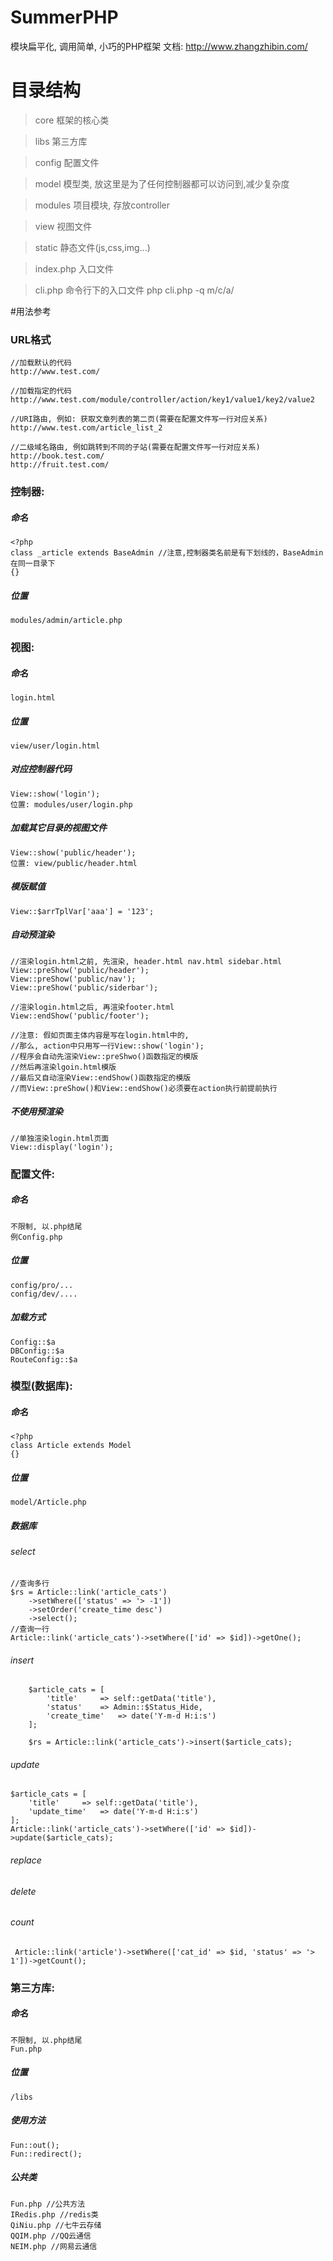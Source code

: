 # SummerPHP
模块扁平化, 调用简单, 小巧的PHP框架
文档: http://www.zhangzhibin.com/

# 目录结构

> core    框架的核心类

> libs    第三方库

> config  配置文件

> model   模型类, 放这里是为了任何控制器都可以访问到,减少复杂度

> modules 项目模块, 存放controller

> view    视图文件

> static  静态文件(js,css,img...)

> index.php   入口文件

> cli.php 命令行下的入口文件 php cli.php -q m/c/a/

#用法参考
### URL格式
    //加载默认的代码
    http://www.test.com/
    
    //加载指定的代码
    http://www.test.com/module/controller/action/key1/value1/key2/value2
    
    //URI路由, 例如: 获取文章列表的第二页(需要在配置文件写一行对应关系)
    http://www.test.com/article_list_2
    
    //二级域名路由, 例如跳转到不同的子站(需要在配置文件写一行对应关系)
    http://book.test.com/
    http://fruit.test.com/
    
### 控制器:
##### 命名
    <?php
    class _article extends BaseAdmin //注意,控制器类名前是有下划线的，BaseAdmin在同一目录下
    {}

##### 位置
    modules/admin/article.php

### 视图:
##### 命名
    login.html
##### 位置
    view/user/login.html
##### 对应控制器代码
    View::show('login');
    位置: modules/user/login.php
##### 加载其它目录的视图文件
    View::show('public/header');
    位置: view/public/header.html
##### 模版赋值
    View::$arrTplVar['aaa'] = '123';
##### 自动预渲染
    //渲染login.html之前, 先渲染, header.html nav.html sidebar.html
    View::preShow('public/header');
    View::preShow('public/nav');
    View::preShow('public/siderbar');
    
    //渲染login.html之后, 再渲染footer.html
    View::endShow('public/footer');
    
    //注意: 假如页面主体内容是写在login.html中的,
    //那么, action中只用写一行View::show('login');
    //程序会自动先渲染View::preShwo()函数指定的模版
    //然后再渲染lgoin.html模版
    //最后又自动渲染View::endShow()函数指定的模版
    //而View::preShow()和View::endShow()必须要在action执行前提前执行
##### 不使用预渲染
    //单独渲染login.html页面
    View::display('login');

### 配置文件:
##### 命名
    不限制, 以.php结尾
    例Config.php
##### 位置
    config/pro/...
    config/dev/....
##### 加载方式
    Config::$a
    DBConfig::$a
    RouteConfig::$a

### 模型(数据库):
##### 命名
    <?php
    class Article extends Model
    {}
##### 位置
    model/Article.php
##### 数据库
###### select
    //查询多行
	$rs = Article::link('article_cats')
        ->setWhere(['status' => '> -1'])
        ->setOrder('create_time desc')
        ->select();
    //查询一行
    Article::link('article_cats')->setWhere(['id' => $id])->getOne();
   
    
###### insert
        $article_cats = [
            'title'		=> self::getData('title'),
            'status'	=> Admin::$Status_Hide,
            'create_time'	=> date('Y-m-d H:i:s')
        ];

        $rs = Article::link('article_cats')->insert($article_cats);
###### update
    $article_cats = [
        'title'		=> self::getData('title'),
        'update_time'	=> date('Y-m-d H:i:s')
    ];
    Article::link('article_cats')->setWhere(['id' => $id])->update($article_cats);
###### replace
###### delete
###### count
     Article::link('article')->setWhere(['cat_id' => $id, 'status' => '> 1'])->getCount();

### 第三方库:
##### 命名
    不限制, 以.php结尾
    Fun.php
##### 位置
    /libs
##### 使用方法
    Fun::out();
    Fun::redirect();
##### 公共类
    Fun.php //公共方法
    IRedis.php //redis类
    QiNiu.php //七牛云存储
    QQIM.php //QQ云通信
    NEIM.php //网易云通信
